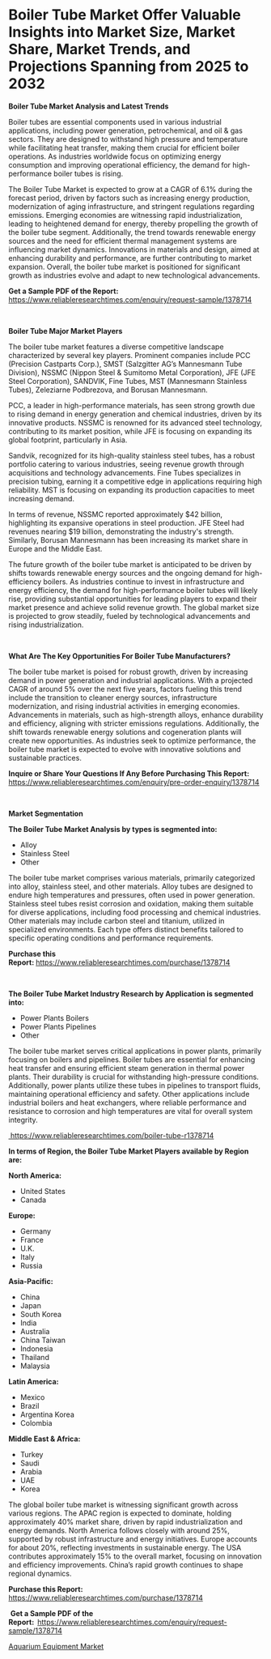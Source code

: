 <p><h1>Boiler Tube Market Offer Valuable Insights into Market Size, Market Share, Market Trends, and Projections Spanning from 2025 to 2032</h1></p><p><strong>Boiler Tube Market Analysis and Latest Trends</strong></p>
<p><p>Boiler tubes are essential components used in various industrial applications, including power generation, petrochemical, and oil & gas sectors. They are designed to withstand high pressure and temperature while facilitating heat transfer, making them crucial for efficient boiler operations. As industries worldwide focus on optimizing energy consumption and improving operational efficiency, the demand for high-performance boiler tubes is rising.</p><p>The Boiler Tube Market is expected to grow at a CAGR of 6.1% during the forecast period, driven by factors such as increasing energy production, modernization of aging infrastructure, and stringent regulations regarding emissions. Emerging economies are witnessing rapid industrialization, leading to heightened demand for energy, thereby propelling the growth of the boiler tube segment. Additionally, the trend towards renewable energy sources and the need for efficient thermal management systems are influencing market dynamics. Innovations in materials and design, aimed at enhancing durability and performance, are further contributing to market expansion. Overall, the boiler tube market is positioned for significant growth as industries evolve and adapt to new technological advancements.</p></p>
<p><strong>Get a Sample PDF of the Report:&nbsp;</strong> <a href="https://www.reliableresearchtimes.com/enquiry/request-sample/1378714?utm_campaign=2466&utm_medium=2&utm_source=Github&utm_content=ia&utm_term=16022025&utm_id=boiler-tube">https://www.reliableresearchtimes.com/enquiry/request-sample/1378714</a></p>
<p>&nbsp;</p>
<p><strong>Boiler Tube Major Market Players</strong></p>
<p><p>The boiler tube market features a diverse competitive landscape characterized by several key players. Prominent companies include PCC (Precision Castparts Corp.), SMST (Salzgitter AG’s Mannesmann Tube Division), NSSMC (Nippon Steel & Sumitomo Metal Corporation), JFE (JFE Steel Corporation), SANDVIK, Fine Tubes, MST (Mannesmann Stainless Tubes), Zeleziarne Podbrezova, and Borusan Mannesmann. </p><p>PCC, a leader in high-performance materials, has seen strong growth due to rising demand in energy generation and chemical industries, driven by its innovative products. NSSMC is renowned for its advanced steel technology, contributing to its market position, while JFE is focusing on expanding its global footprint, particularly in Asia.</p><p>Sandvik, recognized for its high-quality stainless steel tubes, has a robust portfolio catering to various industries, seeing revenue growth through acquisitions and technology advancements. Fine Tubes specializes in precision tubing, earning it a competitive edge in applications requiring high reliability. MST is focusing on expanding its production capacities to meet increasing demand.</p><p>In terms of revenue, NSSMC reported approximately $42 billion, highlighting its expansive operations in steel production. JFE Steel had revenues nearing $19 billion, demonstrating the industry's strength. Similarly, Borusan Mannesmann has been increasing its market share in Europe and the Middle East.</p><p>The future growth of the boiler tube market is anticipated to be driven by shifts towards renewable energy sources and the ongoing demand for high-efficiency boilers. As industries continue to invest in infrastructure and energy efficiency, the demand for high-performance boiler tubes will likely rise, providing substantial opportunities for leading players to expand their market presence and achieve solid revenue growth. The global market size is projected to grow steadily, fueled by technological advancements and rising industrialization.</p></p>
<p>&nbsp;</p>
<p><strong>What Are The Key Opportunities For Boiler Tube Manufacturers?</strong></p>
<p><p>The boiler tube market is poised for robust growth, driven by increasing demand in power generation and industrial applications. With a projected CAGR of around 5% over the next five years, factors fueling this trend include the transition to cleaner energy sources, infrastructure modernization, and rising industrial activities in emerging economies. Advancements in materials, such as high-strength alloys, enhance durability and efficiency, aligning with stricter emissions regulations. Additionally, the shift towards renewable energy solutions and cogeneration plants will create new opportunities. As industries seek to optimize performance, the boiler tube market is expected to evolve with innovative solutions and sustainable practices.</p></p>
<p><strong>Inquire or Share Your Questions If Any Before Purchasing This Report:</strong> <a href="https://www.reliableresearchtimes.com/enquiry/pre-order-enquiry/1378714?utm_campaign=2466&utm_medium=2&utm_source=Github&utm_content=ia&utm_term=16022025&utm_id=boiler-tube">https://www.reliableresearchtimes.com/enquiry/pre-order-enquiry/1378714</a></p>
<p>&nbsp;</p>
<p><strong>Market Segmentation</strong></p>
<p><strong>The Boiler Tube Market Analysis by types is segmented into:</strong></p>
<p><ul><li>Alloy</li><li>Stainless Steel</li><li>Other</li></ul></p>
<p><p>The boiler tube market comprises various materials, primarily categorized into alloy, stainless steel, and other materials. Alloy tubes are designed to endure high temperatures and pressures, often used in power generation. Stainless steel tubes resist corrosion and oxidation, making them suitable for diverse applications, including food processing and chemical industries. Other materials may include carbon steel and titanium, utilized in specialized environments. Each type offers distinct benefits tailored to specific operating conditions and performance requirements.</p></p>
<p><strong>Purchase this Report:&nbsp;</strong><a href="https://www.reliableresearchtimes.com/purchase/1378714?utm_campaign=2466&utm_medium=2&utm_source=Github&utm_content=ia&utm_term=16022025&utm_id=boiler-tube">https://www.reliableresearchtimes.com/purchase/1378714</a></p>
<p>&nbsp;</p>
<p><strong>The Boiler Tube Market Industry Research by Application is segmented into:</strong></p>
<p><ul><li>Power Plants Boilers</li><li>Power Plants Pipelines</li><li>Other</li></ul></p>
<p><p>The boiler tube market serves critical applications in power plants, primarily focusing on boilers and pipelines. Boiler tubes are essential for enhancing heat transfer and ensuring efficient steam generation in thermal power plants. Their durability is crucial for withstanding high-pressure conditions. Additionally, power plants utilize these tubes in pipelines to transport fluids, maintaining operational efficiency and safety. Other applications include industrial boilers and heat exchangers, where reliable performance and resistance to corrosion and high temperatures are vital for overall system integrity.</p></p>
<p><a href="https://www.reliableresearchtimes.com/boiler-tube-r1378714?utm_campaign=2466&utm_medium=2&utm_source=Github&utm_content=ia&utm_term=16022025&utm_id=boiler-tube">&nbsp;https://www.reliableresearchtimes.com/boiler-tube-r1378714</a></p>
<p><strong>In terms of Region, the Boiler Tube Market Players available by Region are:</strong></p>
<p>
    <p> <strong> North America: </strong>
        <ul>
            <li>United States</li>
            <li>Canada</li>
        </ul>
        </p> 
    <p> <strong> Europe: </strong>
        <ul>
            <li>Germany</li>
            <li>France</li>
            <li>U.K.</li>
            <li>Italy</li>
            <li>Russia</li>
        </ul>
        </p> 
    <p> <strong> Asia-Pacific: </strong>
        <ul>
            <li>China</li>
            <li>Japan</li>
            <li>South Korea</li>
            <li>India</li>
            <li>Australia</li>
            <li>China Taiwan</li>
            <li>Indonesia</li>
            <li>Thailand</li>
            <li>Malaysia</li>
        </ul>
        </p> 
    <p> <strong> Latin America: </strong>
        <ul>
            <li>Mexico</li>
            <li>Brazil</li>
            <li>Argentina Korea</li>
            <li>Colombia</li>
        </ul>
        </p> 
    <p> <strong> Middle East & Africa: </strong>
        <ul>
            <li>Turkey</li>
            <li>Saudi</li>
            <li>Arabia</li>
            <li>UAE</li>
            <li>Korea</li>
        </ul>
    </p>
    </p>
<p><p>The global boiler tube market is witnessing significant growth across various regions. The APAC region is expected to dominate, holding approximately 40% market share, driven by rapid industrialization and energy demands. North America follows closely with around 25%, supported by robust infrastructure and energy initiatives. Europe accounts for about 20%, reflecting investments in sustainable energy. The USA contributes approximately 15% to the overall market, focusing on innovation and efficiency improvements. China’s rapid growth continues to shape regional dynamics.</p></p>
<p><strong>Purchase this Report: </strong><a href="https://www.reliableresearchtimes.com/purchase/1378714?utm_campaign=2466&utm_medium=2&utm_source=Github&utm_content=ia&utm_term=16022025&utm_id=boiler-tube">https://www.reliableresearchtimes.com/purchase/1378714</a></p>
<p>&nbsp;<strong>Get a Sample PDF of the Report:&nbsp;&nbsp;</strong><a href="https://www.reliableresearchtimes.com/enquiry/request-sample/1378714?utm_campaign=2466&utm_medium=2&utm_source=Github&utm_content=ia&utm_term=16022025&utm_id=boiler-tube">https://www.reliableresearchtimes.com/enquiry/request-sample/1378714</a></p>
<p><strong></strong></p>
<p><p><a href="https://github.com/tashiafun920/Market-Research-Report-List-1/blob/main/aquarium-equipment-market.md?utm_campaign=2466&utm_medium=2&utm_source=Github&utm_content=ia&utm_term=16022025&utm_id=boiler-tube">Aquarium Equipment Market</a></p></p>